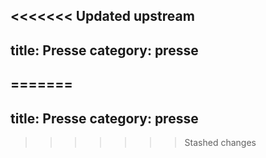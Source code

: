 <<<<<<< Updated upstream
---
title: Presse
category: presse
---
=======
---
title: Presse
category: presse
---
>>>>>>> Stashed changes
